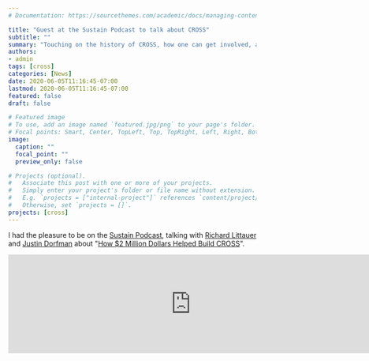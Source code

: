 ```yaml
---
# Documentation: https://sourcethemes.com/academic/docs/managing-content/

title: "Guest at the Sustain Podcast to talk about CROSS"
subtitle: ""
summary: "Touching on the history of CROSS, how one can get involved, and some of the great work CROSS Fellows are doing."
authors:
- admin
tags: [cross]
categories: [News]
date: 2020-06-05T11:16:45-07:00
lastmod: 2020-06-05T11:16:45-07:00
featured: false
draft: false

# Featured image
# To use, add an image named `featured.jpg/png` to your page's folder.
# Focal points: Smart, Center, TopLeft, Top, TopRight, Left, Right, BottomLeft, Bottom, BottomRight.
image:
  caption: ""
  focal_point: ""
  preview_only: false

# Projects (optional).
#   Associate this post with one or more of your projects.
#   Simply enter your project's folder or file name without extension.
#   E.g. `projects = ["internal-project"]` references `content/project/deep-learning/index.md`.
#   Otherwise, set `projects = []`.
projects: [cross]
---
```


I had the pleasure to be on the [Sustain Podcast](https://sustain.codefund.fm/), talking with [Richard Littauer](https://www.linkedin.com/in/richard-littauer-130026138/) and [Justin Dorfman](https://www.linkedin.com/in/justindorfman/) about "[How $2 Million Dollars Helped Build CROSS](https://fireside.fm/s/fxw-Bcan+AX3AU4Sm)".

<iframe src="https://fireside.fm/player/v2/fxw-Bcan+AX3AU4Sm?theme=dark" width="740" height="200" frameborder="0" scrolling="no"></iframe>
